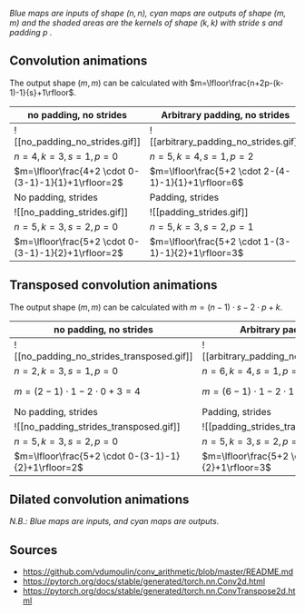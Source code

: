 
*Blue maps are inputs of shape ($n, n$), cyan maps are outputs of shape ($m,m$) and the shaded areas are the kernels of shape ($k,k$) with stride $s$ and padding $p$ .*

## Convolution animations

The output shape $(m,m)$ can be calculated with $m=\lfloor\frac{n+2p-(k-1)-1}{s}+1\rfloor$.

| no padding, no strides                              | Arbitrary padding, no strides                       | half padding, no strides                            | Full padding, no strides                            |
| --------------------------------------------------- | --------------------------------------------------- | --------------------------------------------------- | --------------------------------------------------- |
| ![[no_padding_no_strides.gif]]                      | ![[arbitrary_padding_no_strides.gif]]               | ![[same_padding_no_strides.gif]]                    | ![[full_padding_no_strides.gif]]                    |
| $n=4, k=3,s=1, p=0$                                 | $n=5, k=4,s=1, p=2$                                 | $n=5, k=3,s=1, p=1$                                 | $n=5, k=3,s=1, p=2$                                 |
| $m=\lfloor\frac{4+2 \cdot 0-(3-1)-1}{1}+1\rfloor=2$ | $m=\lfloor\frac{5+2 \cdot 2-(4-1)-1}{1}+1\rfloor=6$ | $m=\lfloor\frac{5+2 \cdot 1-(3-1)-1}{1}+1\rfloor=5$ | $m=\lfloor\frac{5+2 \cdot 2-(3-1)-1}{1}+1\rfloor=7$ |
| No padding, strides                                 | Padding, strides                                    | Padding, strides (odd)                              | Full padding, no strides                            |
| ![[no_padding_strides.gif]]                         | ![[padding_strides.gif]]                            | ![[padding_strides_odd.gif]]                        |                                                     |
| $n=5, k=3,s=2, p=0$                                 | $n=5,k=3,s=2,p=1$                                   | $n=6, k=3,s=2,p=1$                                  |                                                     |
| $m=\lfloor\frac{5+2 \cdot 0-(3-1)-1}{2}+1\rfloor=2$ | $m=\lfloor\frac{5+2 \cdot 1-(3-1)-1}{2}+1\rfloor=3$ | $m=\lfloor\frac{6+2 \cdot 1-(3-1)-1}{2}+1\rfloor=3$ |                                                     |

## Transposed convolution animations

The output shape $(m,m)$ can be calculated with $m=(n-1) \cdot s-2 \cdot p+ k$.

| no padding, no strides                              | Arbitrary padding, no strides                       | half padding, no strides                            | Full padding, no strides                            |
| --------------------------------------------------- | --------------------------------------------------- | --------------------------------------------------- | --------------------------------------------------- |
| ![[no_padding_no_strides_transposed.gif]]           | ![[arbitrary_padding_no_strides_transposed.gif]]    | ![[same_padding_no_strides_transposed.gif]]         | ![[full_padding_no_strides_transposed.gif]]         |
| $n=2, k=3,s=1, p=0$                                 | $n=6, k=4,s=1, p=1$                                 | $n=5, k=3,s=1, p=1$                                 | $n=5, k=3,s=1, p=2$                                 |
| $m=(2-1) \cdot 1 - 2 \cdot 0+ 3=4$                  | $m=(6-1) \cdot 1 - 2 \cdot 1+ 4=5$                  | $m=\lfloor\frac{5+2 \cdot 1-(3-1)-1}{1}+1\rfloor=5$ | $m=\lfloor\frac{5+2 \cdot 2-(3-1)-1}{1}+1\rfloor=7$ |
| No padding, strides                                 | Padding, strides                                    | Padding, strides (odd)                              | Full padding, no strides                            |
| ![[no_padding_strides_transposed.gif]]              | ![[padding_strides_transposed.gif]]                 | ![[padding_strides_odd_transposed.gif]]             |                                                     |
| $n=5, k=3,s=2, p=0$                                 | $n=5,k=3,s=2,p=1$                                   | $n=6, k=3,s=2,p=1$                                  |                                                     |
| $m=\lfloor\frac{5+2 \cdot 0-(3-1)-1}{2}+1\rfloor=2$ | $m=\lfloor\frac{5+2 \cdot 1-(3-1)-1}{2}+1\rfloor=3$ | $m=\lfloor\frac{6+2 \cdot 1-(3-1)-1}{2}+1\rfloor=3$ |                                                     |


## Dilated convolution animations

_N.B.: Blue maps are inputs, and cyan maps are outputs._


## Sources
- https://github.com/vdumoulin/conv_arithmetic/blob/master/README.md
- https://pytorch.org/docs/stable/generated/torch.nn.Conv2d.html
- https://pytorch.org/docs/stable/generated/torch.nn.ConvTranspose2d.html